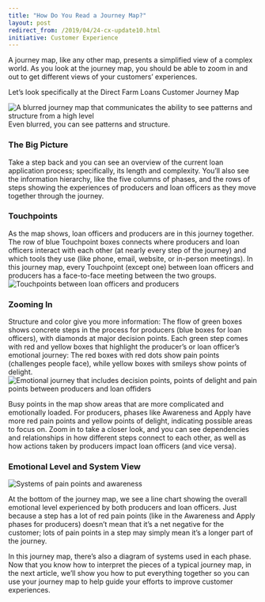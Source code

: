 ```yaml
---
title: "How Do You Read a Journey Map?"
layout: post
redirect_from: /2019/04/24-cx-update10.html
initiative: Customer Experience
---
```

A journey map, like any other map, presents a simplified view of a complex world. As you look at the journey map, you should be able to zoom in and out to get different views of your customers’ experiences.

Let’s look specifically at the Direct Farm Loans Customer Journey Map

<img src="{{site.baseurl}}/images/journey-map-blurred.jpg" alt="A blurred journey map that communicates the ability to see patterns and structure from a high level">
                              Even blurred, you can see patterns and structure.
<h3>The Big Picture</h3>
Take a step back and you can see an overview of the current loan application process; specifically, its length and complexity. You’ll also see the information hierarchy, like the five columns of phases, and the rows of steps showing the              experiences of producers and loan officers as they move together through the journey.

<h3>Touchpoints</h3>

As the map shows, loan officers and producers are in this journey together. The row of blue Touchpoint boxes    connects where producers and loan officers interact with each other (at nearly every step of the journey) and which tools they use (like phone, email, website, or in-person meetings). In this journey map, every Touchpoint (except one) between loan officers and producers has a face-to-face meeting between the two groups.
<img src="{{site.baseurl}}/images/touchpoint-zoom.jpg" alt="Touchpoints between loan officers and producers">

<h3>Zooming In</h3>

Structure and color give you more information: The flow of green boxes shows concrete steps in the process for producers (blue boxes for loan officers), with diamonds at major decision points. Each green step comes with red and yellow boxes that highlight the producer’s or loan officer’s emotional journey: The red boxes with red dots show pain points (challenges people face), while yellow boxes with smileys show points of delight.
<img src="{{site.baseurl}}/images/awareness-apply.jpg" alt="Emotional journey that includes decision points, points of delight and pain points between producers and loan offiders">

Busy points in the map show areas that are more complicated and emotionally loaded. For producers, phases like Awareness and Apply have more red pain points and yellow points of delight, indicating possible areas to focus on.
Zoom in to take a closer look, and you can see dependencies and relationships in how different steps connect to each other, as well as how actions taken by producers impact loan officers (and vice versa).</li>

<h3>Emotional Level and System View</h3>
<img src="{{site.baseurl}}/images/emotional-level-system-view.jpg" alt="Systems of pain points and awareness">

At the bottom of the journey map, we see a line chart showing the overall emotional level experienced by both producers and loan officers. Just because a step has a lot of red pain points (like in the Awareness and Apply phases for producers) doesn’t mean that it’s a net negative for the customer; lots of pain points in a step may simply mean it’s a longer part of the journey.

In this journey map, there’s also a diagram of systems used in each phase.
Now that you know how to interpret the pieces of a typical journey map, in the next article, we’ll show you how to put everything together so you can use your journey map to help guide your efforts to improve customer experiences.
